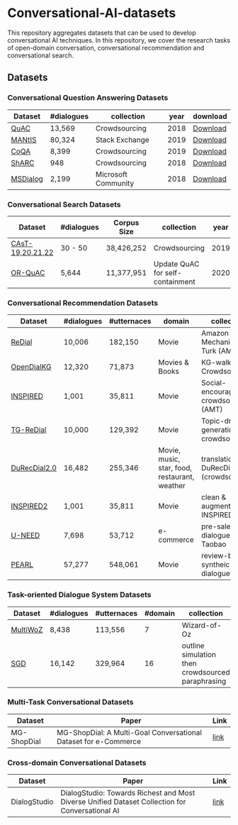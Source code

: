 # Conversational-AI-datasets
This repository aggregates datasets that can be used to develop conversational AI techniques.
In this repository, we cover the research tasks of open-domain conversation, conversational recommendation and conversational search.

## Datasets

### Conversational Question Answering Datasets
Dataset | #dialogues | collection | year | download 
--- | --- | --- | --- | --- 
[QuAC](https://arxiv.org/pdf/1808.07036) | 13,569 | Crowdsourcing | 2018 | [Download](https://quac.ai/)
[MANtIS](https://arxiv.org/pdf/1912.04639v1)| 80,324 | Stack Exchange | 2019 |  [Download](https://guzpenha.github.io/MANtIS/)
[CoQA](https://arxiv.org/pdf/1808.07042) | 8,399 | Crowdsourcing | 2019 |[Download](https://stanfordnlp.github.io/coqa/)
[ShARC](https://arxiv.org/pdf/1809.01494) | 948 | Crowdsourcing | 2018 | [Download](https://sharc-data.github.io/data.html)
[MSDialog](https://arxiv.org/pdf/1804.08759) | 2,199 | Microsoft Community | 2018 | [Download](https://ciir.cs.umass.edu/downloads/msdialog/)

### Conversational Search Datasets
Dataset | #dialogues | Corpus Size | collection |year | download 
--- | --- | --- | --- | --- | ---
[CAsT-19,20,21,22](https://dl.acm.org/doi/pdf/10.1145/3397271.3401206) | 30 - 50 | 38,426,252 | Crowdsourcing | 2019 | [Download](https://github.com/daltonj/treccastweb)
[OR-QuAC](https://arxiv.org/abs/2005.11364) | 5,644 | 11,377,951 | Update QuAC for self-containment | 2020 | [Download](https://ciir.cs.umass.edu/downloads/ORConvQA/)



### Conversational Recommendation Datasets
Dataset | #dialogues | #utternaces | domain | collection | language | year | download 
--- | --- | --- | --- | --- | --- | --- | --- 
[ReDial](https://proceedings.neurips.cc/paper_files/paper/2018/file/800de15c79c8d840f4e78d3af937d4d4-Paper.pdf) |10,006|182,150|Movie|Amazon Mechanical Turk (AMT)| ENG | 2018 | [Download](https://github.com/ReDialData/website/tree/data)
[OpenDialKG](https://aclanthology.org/P19-1081.pdf) | 12,320 | 71,873 | Movies & Books | KG-walk Crowdsourcing | ENG | 2019 | [Download](https://github.com/facebookresearch/opendialkg)
[INSPIRED](https://aclanthology.org/2020.emnlp-main.654.pdf) | 1,001 | 35,811 | Movie | Social-encouraged crowdsourcing (AMT) | ENG | 2020 | [Download](https://github.com/sweetpeach/Inspired)
[TG-ReDial](https://arxiv.org/pdf/2010.04125) | 10,000 | 129,392 | Movie | Topic-driven generation, crowdsourcing |  CHN | 2020 |[Download](https://drive.google.com/drive/folders/1sWD6urkwyZo8ZyZBJoJw40eKK0jDNEni)
[DuRecDial2.0](https://aclanthology.org/2021.emnlp-main.356.pdf) | 16,482 |  255,346 | Movie, music, star, food, restaurant, weather | translation from DuRecDial (crowdsourced) | ENG, CHN | 2021 | [Download](https://github.com/liuzeming01/DuRecDial)
[INSPIRED2](https://ceur-ws.org/Vol-3294/long5.pdf) | 1,001 | 35,811 | Movie | clean & augment INSPIRED | ENG | 2022 | [Download](https://github.com/ahtsham58/INSPIRED2/tree/main)
[U-NEED](https://dl.acm.org/doi/pdf/10.1145/3539618.3591878) | 7,698 | 53,712 | e-commerce | pre-sale dialogues from Taobao | CHN | 2023 | [Download](https://github.com/LeeeeoLiu/U-NEED/blob/main/dataset_access.md) 
[PEARL](https://arxiv.org/pdf/2403.04460) | 57,277 | 548,061 | Movie | review-based syntheic dialogues | ENG | 2024 | [Download](https://huggingface.co/datasets/DLI-Lab/pearl) 

### Task-oriented Dialogue System Datasets
Dataset | #dialogues | #utternaces | #domain | collection | language | year | download 
--- | --- | --- | --- | --- | --- | --- | ---
[MultiWoZ](https://arxiv.org/pdf/1810.00278) | 8,438 | 113,556 | 7 | Wizard-of-Oz | EN | 2018 | [Download](https://github.com/budzianowski/multiwoz) 
[SGD](https://arxiv.org/abs/1909.05855) | 16,142 | 329,964 | 16 | outline simulation then crowdsourced paraphrasing | EN | 2020 |[Download](https://github.com/google-research-datasets/dstc8-schema-guided-dialogue)

### Multi-Task Conversational Datasets
Dataset | Paper | Link
---| --- | ---
MG-ShopDial | MG-ShopDial: A Multi-Goal Conversational Dataset for e-Commerce | [link](https://dl.acm.org/doi/pdf/10.1145/3539618.3591883)

### Cross-domain Conversational Datasets
Dataset | Paper | Link
--- | --- | ---
DialogStudio | DialogStudio: Towards Richest and Most Diverse Unified Dataset Collection for Conversational AI | [link](https://arxiv.org/abs/2307.10172)
